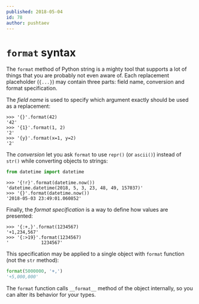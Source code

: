 ```yaml
---
published: 2018-05-04
id: 78
author: pushtaev
---
```


# `format` syntax

The `format` method of Python string is a mighty tool that supports a lot of things that you are probably not even aware of.
Each replacement placeholder (`{...}`) may contain three parts: field name, conversion and format specification.

The *field name* is used to specify which argument exactly should be used as a replacement:

```python-interactive
>>> '{}'.format(42)
'42'
>>> '{1}'.format(1, 2)
'2'
>>> '{y}'.format(x=1, y=2)
'2'
```

The *conversion* let you ask `format` to use `repr()` (or `ascii()`) instead of `str()` while converting objects to strings:

```python {hide}
from datetime import datetime
```

```python-interactive {python-interactive-no-check} {continue}
>>> '{!r}'.format(datetime.now())
'datetime.datetime(2018, 5, 3, 23, 48, 49, 157037)'
>>> '{}'.format(datetime.now())
'2018-05-03 23:49:01.060852'
```

Finally, the *format specification* is a way to define how values are presented:

```python-interactive
>>> '{:+,}'.format(1234567)
'+1,234,567'
>>> '{:>19}'.format(1234567)
'            1234567'
```

This specification may be applied to a single object with `format` function (not the `str` method):

```python
format(5000000, '+,')
'+5,000,000'
```

The `format` function calls `__format__` method of the object internally, so you can alter its behavior for your types.
